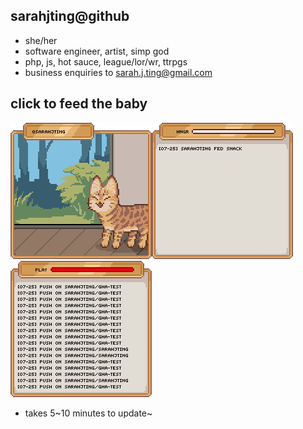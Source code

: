 ## sarahjting@github
- she/her
- software engineer, artist, simp god
- php, js, hot sauce, league/lor/wr, ttrpgs
- business enquiries to sarah.j.ting@gmail.com

## click to feed the baby
[![alt text](./build/pet.gif)![alt text](./build/hngr.png)![alt text](./build/play.png)](https://github.com/sarahjting/sarahjting/issues/new?title=feed%3Asnack&body=just%20hit%20submit!%20hint%3A%20you%20can%20change%20%22snack%22%20to%20any%20food%20for%20a%20varied%20diet)
* takes 5~10 minutes to update~